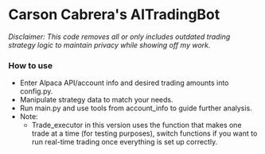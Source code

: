 # Carson Cabrera's AITradingBot
*Disclaimer: This code removes all or only includes outdated trading strategy logic to maintain privacy while showing off my work.*

### How to use
- Enter Alpaca API/account info and desired trading amounts into config.py.
- Manipulate strategy data to match your needs.
- Run main.py and use tools from account_info to guide further analysis.
- Note:
  - Trade_executor in this version uses the function that makes one trade at a time (for testing purposes), switch functions if you want to run real-time trading once everything is set up correctly.
